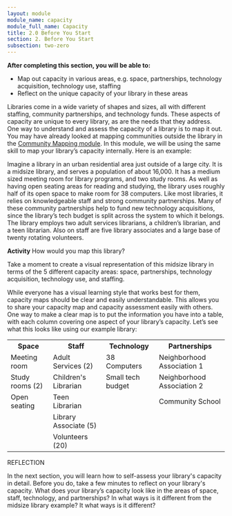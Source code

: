 ```yaml
---
layout: module
module_name: capacity
module_full_name: Capacity
title: 2.0 Before You Start
section: 2. Before You Start
subsection: two-zero
---
```



**After completing this section, you will be able to:**
<ul class="fancy">
	<li>Map out capacity in various areas, e.g. space, partnerships, technology acquisition, technology use, staffing</li>
  <li>Reflect on the unique capacity of your library in these areas</li>
</ul>

Libraries come in a wide variety of shapes and sizes, all with different staffing, community partnerships, and technology funds. These aspects of capacity are unique to every library, as are the needs that they address. One way to understand and assess the capacity of a library is to map it out. You may have already looked at mapping communities outside the library in the <a href="{{site.url}}{{site.baseurl}}/communitymapping/index.md">Community Mapping module</a>. In this module, we will be using the same skill to map your library’s capacity internally. Here is an example: 

Imagine a library in an urban residential area just outside of a large city. It is a midsize library, and serves a population of about 16,000. It has a medium sized meeting room for library programs, and two study rooms. As well as having open seating areas for reading and studying, the library uses roughly half of its open space to make room for 38 computers. Like most libraries, it relies on knowledgeable staff and strong community partnerships. Many of these community partnerships help to fund new technology acquisitions, since the library’s tech budget is split across the system to which it belongs. The library employs two adult services librarians, a children’s librarian, and a teen librarian. Also on staff are five library associates and a large base of twenty rotating volunteers.

**Activity**
How would you map this library?  

Take a moment to create a visual representation of this midsize library in terms of the 5 different capacity areas: space, partnerships, technology acquisition, technology use, and staffing.


While everyone has a visual learning style that works best for them, capacity maps should be clear and easily understandable. This allows you to share your capacity map and capacity assessment easily with others. One way to make a clear map is to put the information you have into a table, with each column covering one aspect of your library’s capacity. Let’s see what this looks like using our example library:

<table class="basic">
<tr><th>Space</th><th>Staff</th><th>Technology</th><th>Partnerships</th></tr>
<tr><td>Meeting room</td><td>Adult Services (2)</td><td>38 Computers</td><td>Neighborhood Association 1</td></tr>
<tr><td>Study rooms (2)</td><td>Children's Librarian</td><td>Small tech budget</td><td>Neighborhood Association 2</td></tr>
<tr><td>Open seating</td><td>Teen Librarian</td><td></td><td>Community School</td></tr>
<tr><td> </td><td>Library Associate (5)</td><td> </td><td> </td></tr>
<tr><td> </td><td>Volunteers (20)</td><td></td><td></td></tr>
</table>

<div class="reflection"><p class="box-title">REFLECTION</p>
<p>In the next section, you will learn how to self-assess your library's capacity in detail. Before you do, take a few minutes to reflect on your library's capacity. What does your library’s capacity look like in the areas of space, staff, technology, and partnerships? In what ways is it different from the midsize library example? It what ways is it different?</p></div>
